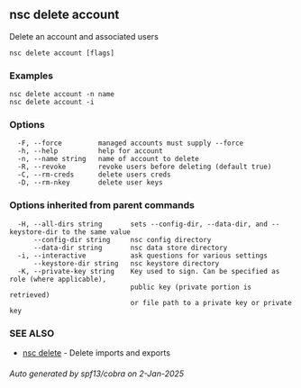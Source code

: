 ## nsc delete account

Delete an account and associated users

```
nsc delete account [flags]
```

### Examples

```
nsc delete account -n name
nsc delete account -i

```

### Options

```
  -F, --force         managed accounts must supply --force
  -h, --help          help for account
  -n, --name string   name of account to delete
  -R, --revoke        revoke users before deleting (default true)
  -C, --rm-creds      delete users creds
  -D, --rm-nkey       delete user keys
```

### Options inherited from parent commands

```
  -H, --all-dirs string       sets --config-dir, --data-dir, and --keystore-dir to the same value
      --config-dir string     nsc config directory
      --data-dir string       nsc data store directory
  -i, --interactive           ask questions for various settings
      --keystore-dir string   nsc keystore directory
  -K, --private-key string    Key used to sign. Can be specified as role (where applicable),
                              public key (private portion is retrieved)
                              or file path to a private key or private key 
```

### SEE ALSO

* [nsc delete](nsc_delete.md)	 - Delete imports and exports

###### Auto generated by spf13/cobra on 2-Jan-2025
